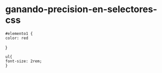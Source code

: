 # ganando-precision-en-selectores-css

    #elemento1 {
    color: red
}

    ul{
    font-size: 2rem;
    }
